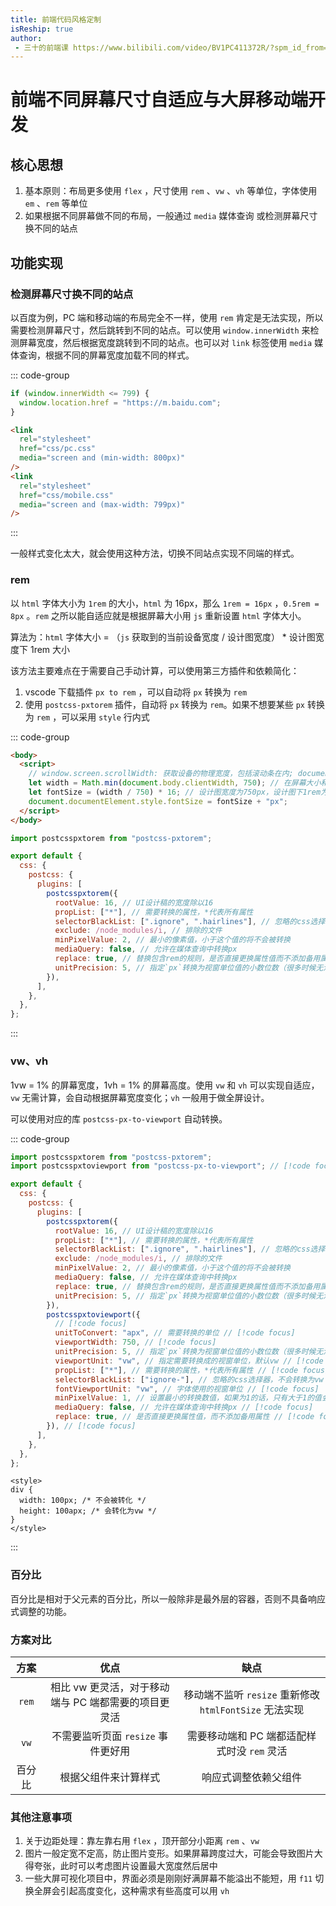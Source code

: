 ```yaml
---
title: 前端代码风格定制
isReship: true
author:
 - 三十的前端课 https://www.bilibili.com/video/BV1PC411372R/?spm_id_from=333.1387.upload.video_card.click&vd_source=04a0a5a7dec43971cb2db79d05d54d8d
---
```


# 前端不同屏幕尺寸自适应与大屏移动端开发

## 核心思想

1. 基本原则：布局更多使用 `flex` ，尺寸使用 `rem` 、`vw` 、`vh` 等单位，字体使用 `em` 、`rem` 等单位
2. 如果根据不同屏幕做不同的布局，一般通过 `media` 媒体查询 或检测屏幕尺寸换不同的站点

## 功能实现

### 检测屏幕尺寸换不同的站点

以百度为例，PC 端和移动端的布局完全不一样，使用 `rem` 肯定是无法实现，所以需要检测屏幕尺寸，然后跳转到不同的站点。可以使用 `window.innerWidth` 来检测屏幕宽度，然后根据宽度跳转到不同的站点。也可以对 `link` 标签使用 `media` 媒体查询，根据不同的屏幕宽度加载不同的样式。

::: code-group

```js [index.js]
if (window.innerWidth <= 799) {
  window.location.href = "https://m.baidu.com";
}
```

```html [index.html]
<link
  rel="stylesheet"
  href="css/pc.css"
  media="screen and (min-width: 800px)"
/>
<link
  rel="stylesheet"
  href="css/mobile.css"
  media="screen and (max-width: 799px)"
/>
```

:::

一般样式变化太大，就会使用这种方法，切换不同站点实现不同端的样式。

### rem

以 `html` 字体大小为 `1rem` 的大小，`html` 为 16px，那么 `1rem = 16px` ，`0.5rem = 8px` 。`rem` 之所以能自适应就是根据屏幕大小用 `js` 重新设置 `html` 字体大小。

算法为：`html` 字体大小 = （`js` 获取到的当前设备宽度 / 设计图宽度） \* 设计图宽度下 1rem 大小

该方法主要难点在于需要自己手动计算，可以使用第三方插件和依赖简化：

1. vscode 下载插件 `px to rem` ，可以自动将 `px` 转换为 `rem`
2. 使用 `postcss-pxtorem` 插件，自动将 `px` 转换为 `rem`。如果不想要某些 `px` 转换为 `rem` ，可以采用 `style` 行内式

::: code-group

```html [index.html]
<body>
  <script>
    // window.screen.scrollWidth: 获取设备的物理宽度，包括滚动条在内; document.body.clientWidth: 获取设备可用的宽度，不包括滚动条在内
    let width = Math.min(document.body.clientWidth, 750); // 在屏幕大小和750px之间去最小值
    let fontSize = (width / 750) * 16; // 设计图宽度为750px，设计图下1rem为16px
    document.documentElement.style.fontSize = fontSize + "px";
  </script>
</body>
```

```js [vite.config.js]
import postcsspxtorem from "postcss-pxtorem";

export default {
  css: {
    postcss: {
      plugins: [
        postcsspxtorem({
          rootValue: 16, // UI设计稿的宽度除以16
          propList: ["*"], // 需要转换的属性，*代表所有属性
          selectorBlackList: [".ignore", ".hairlines"], // 忽略的css选择器，不会转换为rem
          exclude: /node_modules/i, // 排除的文件
          minPixelValue: 2, // 最小的像素值，小于这个值的将不会被转换
          mediaQuery: false, // 允许在媒体查询中转换px
          replace: true, // 替换包含rem的规则，是否直接更换属性值而不添加备用属性
          unitPrecision: 5, // 指定`px`转换为视窗单位值的小数位数（很多时候无法整除）
        }),
      ],
    },
  },
};
```

:::

### vw、vh

1vw = 1% 的屏幕宽度，1vh = 1% 的屏幕高度。使用 `vw` 和 `vh` 可以实现自适应，`vw` 无需计算，会自动根据屏幕宽度变化；`vh` 一般用于做全屏设计。

可以使用对应的库 `postcss-px-to-viewport` 自动转换。

::: code-group

```js [vite.config.js]
import postcsspxtorem from "postcss-pxtorem";
import postcsspxtoviewport from "postcss-px-to-viewport"; // [!code focus]

export default {
  css: {
    postcss: {
      plugins: [
        postcsspxtorem({
          rootValue: 16, // UI设计稿的宽度除以16
          propList: ["*"], // 需要转换的属性，*代表所有属性
          selectorBlackList: [".ignore", ".hairlines"], // 忽略的css选择器，不会转换为rem
          exclude: /node_modules/i, // 排除的文件
          minPixelValue: 2, // 最小的像素值，小于这个值的将不会被转换
          mediaQuery: false, // 允许在媒体查询中转换px
          replace: true, // 替换包含rem的规则，是否直接更换属性值而不添加备用属性
          unitPrecision: 5, // 指定`px`转换为视窗单位值的小数位数（很多时候无法整除）
        }),
        postcsspxtoviewport({
          // [!code focus]
          unitToConvert: "apx", // 需要转换的单位 // [!code focus]
          viewportWidth: 750, // [!code focus]
          unitPrecision: 5, // 指定`px`转换为视窗单位值的小数位数（很多时候无法整除） // [!code focus]
          viewportUnit: "vw", // 指定需要转换成的视窗单位，默认vw // [!code focus]
          propList: ["*"], // 需要转换的属性，*代表所有属性 // [!code focus]
          selectorBlackList: ["ignore-"], // 忽略的css选择器，不会转换为vw // [!code focus]
          fontViewportUnit: "vw", // 字体使用的视窗单位 // [!code focus]
          minPixelValue: 1, // 设置最小的转换数值，如果为1的话，只有大于1的值会被转换 // [!code focus]
          mediaQuery: false, // 允许在媒体查询中转换px // [!code focus]
          replace: true, // 是否直接更换属性值，而不添加备用属性 // [!code focus]
        }), // [!code focus]
      ],
    },
  },
};
```

```vue [index.vue]
<style>
div {
  width: 100px; /* 不会被转化 */
  height: 100apx; /* 会转化为vw */
}
</style>
```

:::

### 百分比

百分比是相对于父元素的百分比，所以一般除非是最外层的容器，否则不具备响应式调整的功能。

### 方案对比

|  方案  |                         优点                         |                          缺点                          |
| :----: | :--------------------------------------------------: | :----------------------------------------------------: |
| `rem`  | 相比 vw 更灵活，对于移动端与 PC 端都需要的项目更灵活 | 移动端不监听 `resize` 重新修改 `htmlFontSize` 无法实现 |
|  `vw`  |          不需要监听页面 `resize` 事件更好用          |      需要移动端和 PC 端都适配样式时没 `rem` 灵活       |
| 百分比 |                 根据父组件来计算样式                 |                  响应式调整依赖父组件                  |

### 其他注意事项

1. 关于边距处理：靠左靠右用 `flex` ，顶开部分小距离 `rem` 、`vw`
2. 图片一般定宽不定高，防止图片变形。如果屏幕跨度过大，可能会导致图片大得夸张，此时可以考虑图片设置最大宽度然后居中
3. 一些大屏可视化项目中，界面必须是刚刚好满屏幕不能溢出不能短，用 `f11` 切换全屏会引起高度变化，这种需求有些高度可以用 `vh`
